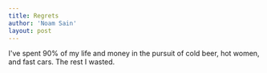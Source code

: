 ```yaml
---
title: Regrets
author: 'Noam Sain'
layout: post
---
```


I've spent 90% of my life and money in the pursuit of cold beer, hot women, and fast cars. The rest I wasted.